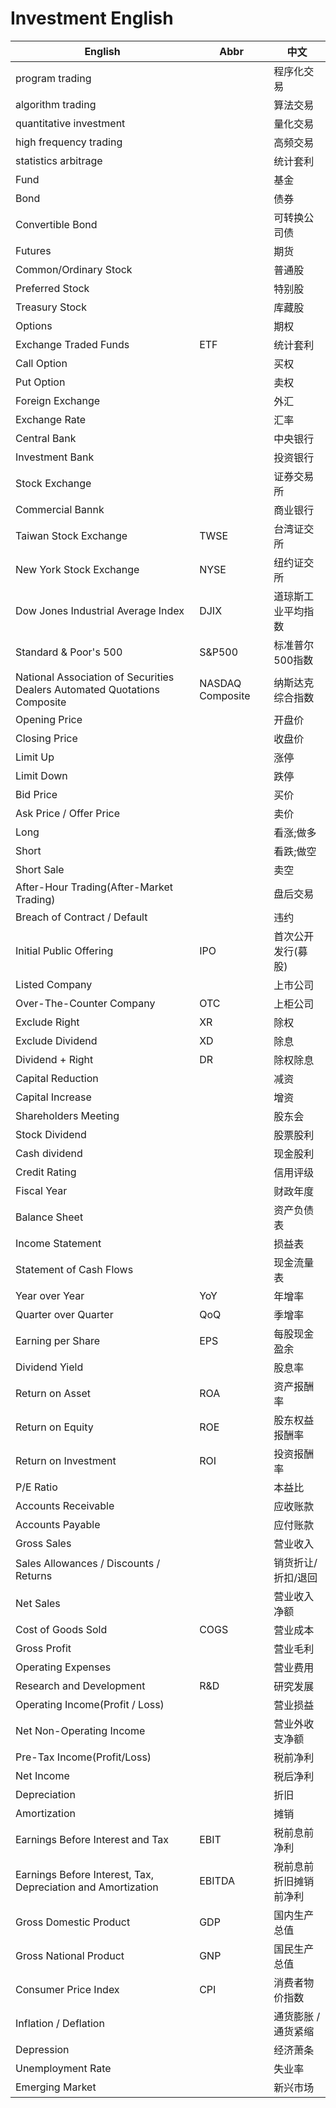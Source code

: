 # Investment English

| English                                                                   | Abbr             | 中文                   |
|---------------------------------------------------------------------------|------------------|------------------------|
| program trading                                                           |                  | 程序化交易             |
| algorithm trading                                                         |                  | 算法交易               |
| quantitative investment                                                   |                  | 量化交易               |
| high frequency trading                                                    |                  | 高频交易               |
| statistics arbitrage                                                      |                  | 统计套利               |
| Fund                                                                      |                  | 基金                   |
| Bond                                                                      |                  | 债券                   |
| Convertible Bond                                                          |                  | 可转换公司债           |
| Futures                                                                   |                  | 期货                   |
| Common/Ordinary Stock                                                     |                  | 普通股                 |
| Preferred Stock                                                           |                  | 特别股                 |
| Treasury Stock                                                            |                  | 库藏股                 |
| Options                                                                   |                  | 期权                   |
| Exchange Traded Funds                                                     | ETF              | 统计套利               |
| Call Option                                                               |                  | 买权                   |
| Put Option                                                                |                  | 卖权                   |
| Foreign Exchange                                                          |                  | 外汇                   |
| Exchange Rate                                                             |                  | 汇率                   |
| Central Bank                                                              |                  | 中央银行               |
| Investment Bank                                                           |                  | 投资银行               |
| Stock Exchange                                                            |                  | 证券交易所             |
| Commercial Bannk                                                          |                  | 商业银行               |
| Taiwan Stock Exchange                                                     | TWSE             | 台湾证交所             |
| New York Stock Exchange                                                   | NYSE             | 纽约证交所             |
| Dow Jones Industrial Average Index                                        | DJIX             | 道琼斯工业平均指数     |
| Standard & Poor's 500                                                     | S&P500           | 标准普尔500指数        |
| National Association of Securities Dealers Automated Quotations Composite | NASDAQ Composite | 纳斯达克综合指数       |
| Opening Price                                                             |                  | 开盘价                 |
| Closing Price                                                             |                  | 收盘价                 |
| Limit Up                                                                  |                  | 涨停                   |
| Limit Down                                                                |                  | 跌停                   |
| Bid Price                                                                 |                  | 买价                   |
| Ask Price / Offer Price                                                   |                  | 卖价                   |
| Long                                                                      |                  | 看涨;做多              |
| Short                                                                     |                  | 看跌;做空              |
| Short Sale                                                                |                  | 卖空                   |
| After-Hour Trading(After-Market Trading)                                  |                  | 盘后交易               |
| Breach of Contract / Default                                              |                  | 违约                   |
| Initial Public Offering                                                   | IPO              | 首次公开发行(募股)     |
| Listed Company                                                            |                  | 上市公司               |
| Over-The-Counter Company                                                  | OTC              | 上柜公司               |
| Exclude Right                                                             | XR               | 除权                   |
| Exclude Dividend                                                          | XD               | 除息                   |
| Dividend + Right                                                          | DR               | 除权除息               |
| Capital Reduction                                                         |                  | 减资                   |
| Capital Increase                                                          |                  | 增资                   |
| Shareholders Meeting                                                      |                  | 股东会                 |
| Stock Dividend                                                            |                  | 股票股利               |
| Cash dividend                                                             |                  | 现金股利               |
| Credit Rating                                                             |                  | 信用评级               |
| Fiscal Year                                                               |                  | 财政年度               |
| Balance Sheet                                                             |                  | 资产负债表             |
| Income Statement                                                          |                  | 损益表                 |
| Statement of Cash Flows                                                   |                  | 现金流量表             |
| Year over Year                                                            | YoY              | 年增率                 |
| Quarter over Quarter                                                      | QoQ              | 季增率                 |
| Earning per Share                                                         | EPS              | 每股现金盈余           |
| Dividend Yield                                                            |                  | 股息率                 |
| Return on Asset                                                           | ROA              | 资产报酬率             |
| Return on Equity                                                          | ROE              | 股东权益报酬率         |
| Return on Investment                                                      | ROI              | 投资报酬率             |
| P/E Ratio                                                                 |                  | 本益比                 |
| Accounts Receivable                                                       |                  | 应收账款               |
| Accounts Payable                                                          |                  | 应付账款               |
| Gross Sales                                                               |                  | 营业收入               |
| Sales Allowances / Discounts / Returns                                    |                  | 销货折让/折扣/退回     |
| Net Sales                                                                 |                  | 营业收入净额           |
| Cost of Goods Sold                                                        | COGS             | 营业成本               |
| Gross Profit                                                              |                  | 营业毛利               |
| Operating Expenses                                                        |                  | 营业费用               |
| Research and Development                                                  | R&D              | 研究发展               |
| Operating Income(Profit / Loss)                                           |                  | 营业损益               |
| Net Non-Operating Income                                                  |                  | 营业外收支净额         |
| Pre-Tax Income(Profit/Loss)                                               |                  | 税前净利               |
| Net Income                                                                |                  | 税后净利               |
| Depreciation                                                              |                  | 折旧                   |
| Amortization                                                              |                  | 摊销                   |
| Earnings Before Interest and Tax                                          | EBIT             | 税前息前净利           |
| Earnings Before Interest, Tax, Depreciation and Amortization              | EBITDA           | 税前息前折旧摊销前净利 |
| Gross Domestic Product                                                    | GDP              | 国内生产总值           |
| Gross National Product                                                    | GNP              | 国民生产总值           |
| Consumer Price Index                                                      | CPI              | 消费者物价指数         |
| Inflation / Deflation                                                     |                  | 通货膨胀 / 通货紧缩    |
| Depression                                                                |                  | 经济萧条               |
| Unemployment Rate                                                         |                  | 失业率                 |
| Emerging Market                                                           |                  | 新兴市场               |
